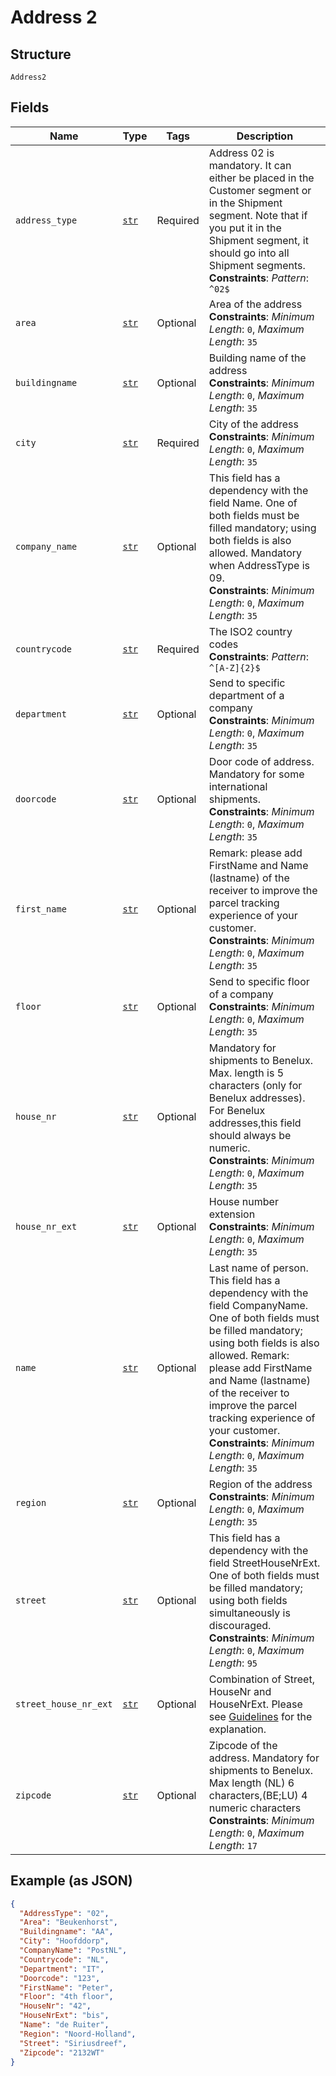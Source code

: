 
# Address 2

## Structure

`Address2`

## Fields

| Name | Type | Tags | Description |
|  --- | --- | --- | --- |
| `address_type` | [`str`](../../doc/models/string-enum.md) | Required | Address 02 is mandatory. It can either be placed in the Customer segment or in the Shipment segment. Note that if you put it in the Shipment segment, it should go into all Shipment segments.<br>**Constraints**: *Pattern*: `^02$` |
| `area` | [`str`](../../doc/models/string-enum.md) | Optional | Area of the address<br>**Constraints**: *Minimum Length*: `0`, *Maximum Length*: `35` |
| `buildingname` | [`str`](../../doc/models/string-enum.md) | Optional | Building name of the address<br>**Constraints**: *Minimum Length*: `0`, *Maximum Length*: `35` |
| `city` | [`str`](../../doc/models/string-enum.md) | Required | City of the address<br>**Constraints**: *Minimum Length*: `0`, *Maximum Length*: `35` |
| `company_name` | [`str`](../../doc/models/string-enum.md) | Optional | This field has a dependency with the field Name. One of both fields must be filled mandatory; using both fields is also allowed. Mandatory when AddressType is 09.<br>**Constraints**: *Minimum Length*: `0`, *Maximum Length*: `35` |
| `countrycode` | [`str`](../../doc/models/string-enum.md) | Required | The ISO2 country codes<br>**Constraints**: *Pattern*: `^[A-Z]{2}$` |
| `department` | [`str`](../../doc/models/string-enum.md) | Optional | Send to specific department of a company<br>**Constraints**: *Minimum Length*: `0`, *Maximum Length*: `35` |
| `doorcode` | [`str`](../../doc/models/string-enum.md) | Optional | Door code of address. Mandatory for some international shipments.<br>**Constraints**: *Minimum Length*: `0`, *Maximum Length*: `35` |
| `first_name` | [`str`](../../doc/models/string-enum.md) | Optional | Remark: please add FirstName and Name (lastname) of the receiver to improve the parcel tracking experience of your customer.<br>**Constraints**: *Minimum Length*: `0`, *Maximum Length*: `35` |
| `floor` | [`str`](../../doc/models/string-enum.md) | Optional | Send to specific floor of a company<br>**Constraints**: *Minimum Length*: `0`, *Maximum Length*: `35` |
| `house_nr` | [`str`](../../doc/models/string-enum.md) | Optional | Mandatory for shipments to Benelux. Max. length is 5 characters (only for Benelux addresses). For Benelux addresses,this field should always be numeric.<br>**Constraints**: *Minimum Length*: `0`, *Maximum Length*: `35` |
| `house_nr_ext` | [`str`](../../doc/models/string-enum.md) | Optional | House number extension<br>**Constraints**: *Minimum Length*: `0`, *Maximum Length*: `35` |
| `name` | [`str`](../../doc/models/string-enum.md) | Optional | Last name of person. This field has a dependency with the field CompanyName. One of both fields must be filled mandatory; using both fields is also allowed. Remark: please add FirstName and Name (lastname) of the receiver to improve the parcel tracking experience of your customer.<br>**Constraints**: *Minimum Length*: `0`, *Maximum Length*: `35` |
| `region` | [`str`](../../doc/models/string-enum.md) | Optional | Region of the address<br>**Constraints**: *Minimum Length*: `0`, *Maximum Length*: `35` |
| `street` | [`str`](../../doc/models/string-enum.md) | Optional | This field has a dependency with the field StreetHouseNrExt. One of both fields must be filled mandatory; using both fields simultaneously is discouraged.<br>**Constraints**: *Minimum Length*: `0`, *Maximum Length*: `95` |
| `street_house_nr_ext` | [`str`](../../doc/models/string-enum.md) | Optional | Combination of Street, HouseNr and HouseNrExt. Please see [Guidelines](https://developer.postnl.nl/browse-apis/send-and-track/labelling-webservice/) for the explanation. |
| `zipcode` | [`str`](../../doc/models/string-enum.md) | Optional | Zipcode of the address. Mandatory for shipments to Benelux. Max length (NL) 6 characters,(BE;LU) 4 numeric characters<br>**Constraints**: *Minimum Length*: `0`, *Maximum Length*: `17` |

## Example (as JSON)

```json
{
  "AddressType": "02",
  "Area": "Beukenhorst",
  "Buildingname": "AA",
  "City": "Hoofddorp",
  "CompanyName": "PostNL",
  "Countrycode": "NL",
  "Department": "IT",
  "Doorcode": "123",
  "FirstName": "Peter",
  "Floor": "4th floor",
  "HouseNr": "42",
  "HouseNrExt": "bis",
  "Name": "de Ruiter",
  "Region": "Noord-Holland",
  "Street": "Siriusdreef",
  "Zipcode": "2132WT"
}
```

